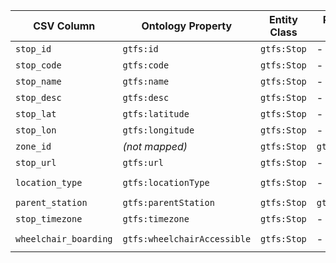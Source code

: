 | CSV Column           | Ontology Property | Entity Class | Rel. Entity Class | Subject Generation    | Join Condition | Datatype | Function Name | Function Output |
| --- | --- | --- | --- | --- | --- | --- | --- | --- |
| `stop_id` | `gtfs:id` | `gtfs:Stop` | - | `http://transport.linkeddata.es/id/stop/{stop_id}` | - | `xsd:string` | - | `http://transport.linkeddata.es/id/stop/{stop_id}` |
| `stop_code` | `gtfs:code` | `gtfs:Stop` | - | `http://transport.linkeddata.es/id/stop/{stop_id}` | `stop_id` | `xsd:string` | - | `{stop_code}` |
| `stop_name` | `gtfs:name` | `gtfs:Stop` | - | `http://transport.linkeddata.es/id/stop/{stop_id}` | `stop_id` | `foaf:name` | - | `{stop_name}` |
| `stop_desc` | `gtfs:desc` | `gtfs:Stop` | - | `http://transport.linkeddata.es/id/stop/{stop_id}` | `stop_id` | `xsd:string` | - | `{stop_desc}` |
| `stop_lat` | `gtfs:latitude` | `gtfs:Stop` | - | `http://transport.linkeddata.es/id/stop/{stop_id}` | `stop_id` | `geo:lat` | - | `{stop_lat}` |
| `stop_lon` | `gtfs:longitude` | `gtfs:Stop` | - | `http://transport.linkeddata.es/id/stop/{stop_id}` | `stop_id` | `geo:long` | - | `{stop_lon}` |
| `zone_id` | *(not mapped)* | `gtfs:Stop` | `gtfs:Zone` | `http://transport.linkeddata.es/id/stop/{stop_id}` | `stop_id` | `xsd:string` | - | `{zone_id}` |
| `stop_url` | `gtfs:url` | `gtfs:Stop` | - | `http://transport.linkeddata.es/id/stop/{stop_id}` | `stop_id` | `foaf:page` | - | `{stop_url}` |
| `location_type` | `gtfs:locationType` | `gtfs:Stop` | - | `http://transport.linkeddata.es/id/stop/{stop_id}` | `stop_id` | `skos:Concept` | `map_location_type` | `http://transport.linkeddata.es/kos/location-type/{location_type}` |
| `parent_station` | `gtfs:parentStation` | `gtfs:Stop` | `gtfs:Station` | `http://transport.linkeddata.es/id/stop/{stop_id}` | `stop_id` | `gtfs:Station` | - | `http://transport.linkeddata.es/id/station/{parent_station}` |
| `stop_timezone` | `gtfs:timezone` | `gtfs:Stop` | - | `http://transport.linkeddata.es/id/stop/{stop_id}` | `stop_id` | `xsd:string` | - | `{stop_timezone}` |
| `wheelchair_boarding` | `gtfs:wheelchairAccessible` | `gtfs:Stop` | - | `http://transport.linkeddata.es/id/stop/{stop_id}` | `stop_id` | `skos:Concept` | `map_wheelchair_boarding` | `http://transport.linkeddata.es/kos/wheelchair-accesible/{wheelchair_boarding}` |
